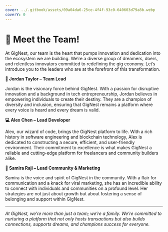 ```yaml
---
cover: ../.gitbook/assets/09a04da6-25ce-4f4f-93c0-640603d79a8b.webp
coverY: 0
---
```


# 👋 Meet the Team!

At GigNest, our team is the heart that pumps innovation and dedication into the ecosystem we are building. We’re a diverse group of dreamers, doers, and relentless innovators committed to redefining the gig economy. Let’s introduce you to the leaders who are at the forefront of this transformation.

**🚀 Jordan Taylor – Team Lead**

Jordan is the visionary force behind GigNest. With a passion for disruptive innovation and a background in tech entrepreneurship, Jordan believes in empowering individuals to create their destiny. They are a champion of diversity and inclusion, ensuring that GigNest remains a platform where every voice is heard and every dream is valid.

**💻 Alex Chen – Lead Developer**

Alex, our wizard of code, brings the GigNest platform to life. With a rich history in software engineering and blockchain technology, Alex is dedicated to constructing a secure, efficient, and user-friendly environment. Their commitment to excellence is what makes GigNest a reliable and cutting-edge platform for freelancers and community builders alike.

**📢 Samira Raji – Lead Community & Marketing**

Samira is the voice and spirit of GigNest in the community. With a flair for communication and a knack for viral marketing, she has an incredible ability to connect with individuals and communities on a profound level. Her strategies are not just about growth but about fostering a sense of belonging and support within GigNest.

***

_At GigNest, we’re more than just a team; we’re a family. We’re committed to nurturing a platform that not only hosts transactions but also builds connections, supports dreams, and champions success for everyone._
